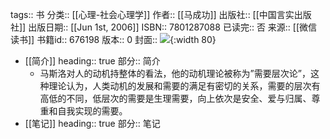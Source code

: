 tags:: 书
分类:: [[心理-社会心理学]]
作者:: [[马成功]]
出版社:: [[中国言实出版社]]
出版日期:: [[Jun 1st, 2006]]
ISBN:: 7801287088
已读完:: 否
来源:: [[微信读书]]
书籍id:: 676198
版本:: 0
封面:: ![](https://wfqqreader-1252317822.image.myqcloud.com/cover/198/676198/s_676198.jpg){:width 80}

- [[简介]]
  heading:: true
  部分:: 简介
	- 马斯洛对人的动机持整体的看法，他的动机理论被称为”需要层次论”，这种理论认为，人类动机的发展和需要的满足有密切的关系，需要的层次有高低的不同，低层次的需要是生理需要，向上依次是安全、爱与归属、尊重和自我实现的需要。
- [[笔记]]
  heading:: true
  部分:: 笔记